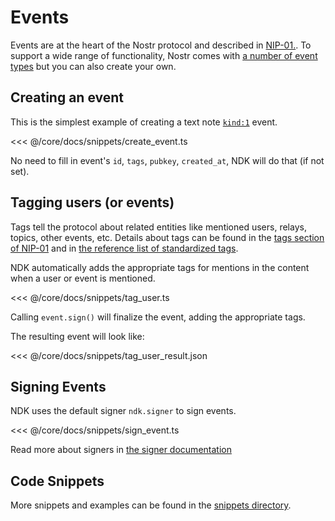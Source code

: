 # Events

Events are at the heart of the Nostr protocol and described in [NIP-01.](https://nostr-nips.com/nip-01). To support
a wide range of functionality, Nostr comes with [a number of event types](https://nostr-nips.com/#event-kinds) but you 
can also create your own.

## Creating an event

This is the simplest example of creating a text note [`kind:1`](https://nostr-nips.com/nip-01#kinds) event.

<<< @/core/docs/snippets/create_event.ts

No need to fill in event's `id`, `tags`, `pubkey`, `created_at`, NDK will do that (if not set).

## Tagging users (or events)

Tags tell the protocol about related entities like mentioned users, relays, topics, other events, etc. Details about
tags can be found in the [tags section of NIP-01](https://nostr-nips.com/nip-01#tags) and in [the reference list of
standardized tags](https://nostr-nips.com/#standardized-tags).

NDK automatically adds the appropriate tags for mentions in the content when a user or event is mentioned.

<<< @/core/docs/snippets/tag_user.ts

Calling `event.sign()` will finalize the event, adding the appropriate tags.

The resulting event will look like:

<<< @/core/docs/snippets/tag_user_result.json

## Signing Events

NDK uses the default signer `ndk.signer` to sign events.

<<< @/core/docs/snippets/sign_event.ts

Read more about signers in [the signer documentation](/core/docs/fundamentals/signers.md)

## Code Snippets

More snippets and examples can be found in the [snippets directory](/docs/snippets.md).

<!--@include: @/docs/snippets/events.md -->
